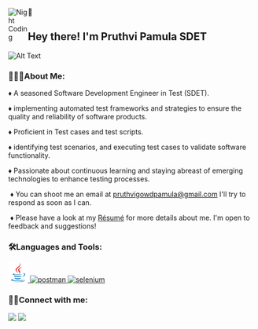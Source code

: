  
👋
<img alt="Night Coding" src="./assets/Hand%20Wave.gif" width='40' align="left"/><h2>Hey there! I'm Pruthvi Pamula
SDET </h2>

![Alt Text](https://www.vskills.in/certification/blog/wp-content/uploads/2020/01/QA-Testing.jpg)

<!-- ## 👋 &nbsp;Hey there! I'm Pruthvi -->
 
 <h3 align=" left">     👨🏻‍💻About Me:   </h3>

♦️ A seasoned Software Development Engineer in Test (SDET).

♦️ implementing automated test frameworks and strategies to ensure the quality and reliability of software products.

♦️ Proficient in Test cases and test scripts.

♦️ identifying test scenarios, and executing test cases to validate software functionality.

♦️ Passionate about continuous learning and staying abreast of emerging technologies to enhance testing processes. 

&nbsp;♦️ You can shoot me an email at pruthvigowdpamula@gmail.com I'll try to respond as soon as I can.

&nbsp;♦️ Please have a look at my [Résumé](https://drive.google.com/file/d/1GfLdSOZt9UP_K5-zssr65aUo-Q_GDZ51/view?usp=sharing) for more details about me. I'm open to feedback and suggestions!


<h3 align=" left"> 🛠Languages and Tools:</h3>
<p align="left"> <a href="https://www.java.com" target="_blank" rel="noreferrer"> <img src="https://raw.githubusercontent.com/devicons/devicon/master/icons/java/java-original.svg" alt="java" width="40" height="40"/> </a> <a href="https://postman.com" target="_blank" rel="noreferrer"> <img src="https://www.vectorlogo.zone/logos/getpostman/getpostman-icon.svg" alt="postman" width="40" height="40"/> </a> <a href="https://www.selenium.dev" target="_blank" rel="noreferrer"> <img src="https://raw.githubusercontent.com/detain/svg-logos/780f25886640cef088af994181646db2f6b1a3f8/svg/selenium-logo.svg" alt="selenium" width="40" height="40"/> </a> </p>

<h3 align="left">🤝🏻Connect with me:</h3>
<p align="left">
<a href="https://www.linkedin.com/in/pruthvi-pamula-4b5b81274/"><img src="https://img.shields.io/badge/-%20%20pruthvipamula-0077B5?style=flat&logo=Linkedin&logoColor=white"/></a>
<a href="mailto:pruthvigowdpamula@gmail.com"><img src="https://img.shields.io/badge/-pruthvigowdpamula@gmail.com-D14836?style=flat&logo=Gmail&logoColor=white"/></a>
